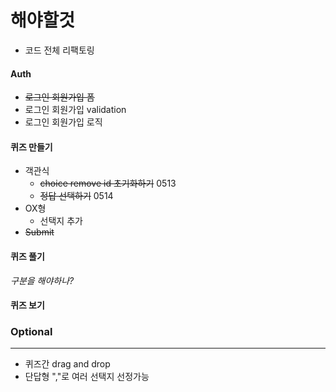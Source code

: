 # 해야할것

- 코드 전체 리팩토링

#### Auth

- ~~로그인 회원가입 폼~~
- 로그인 회원가입 validation
- 로그인 회원가입 로직

#### 퀴즈 만들기

- 객관식
  - ~~choice remove id 초기화하기~~ 0513
  - ~~정답 선택하기~~ 0514
- OX형
  - 선택지 추가
- ~~Submit~~

#### 퀴즈 풀기

*구분을 해야하나?*

#### 퀴즈 보기



### Optional

------

- 퀴즈간 drag and drop
- 단답형 ","로 여러 선택지 선정가능



